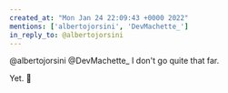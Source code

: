 ```yaml
---
created_at: "Mon Jan 24 22:09:43 +0000 2022"
mentions: ['albertojorsini', 'DevMachette_']
in_reply_to: @albertojorsini
---
```


@albertojorsini @DevMachette_ I don't go quite that far.

Yet. 🤔